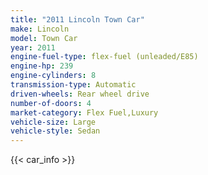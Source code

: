 ```yaml
---
title: "2011 Lincoln Town Car"
make: Lincoln
model: Town Car
year: 2011
engine-fuel-type: flex-fuel (unleaded/E85)
engine-hp: 239
engine-cylinders: 8
transmission-type: Automatic
driven-wheels: Rear wheel drive
number-of-doors: 4
market-category: Flex Fuel,Luxury
vehicle-size: Large
vehicle-style: Sedan
---
```


{{< car_info >}}
